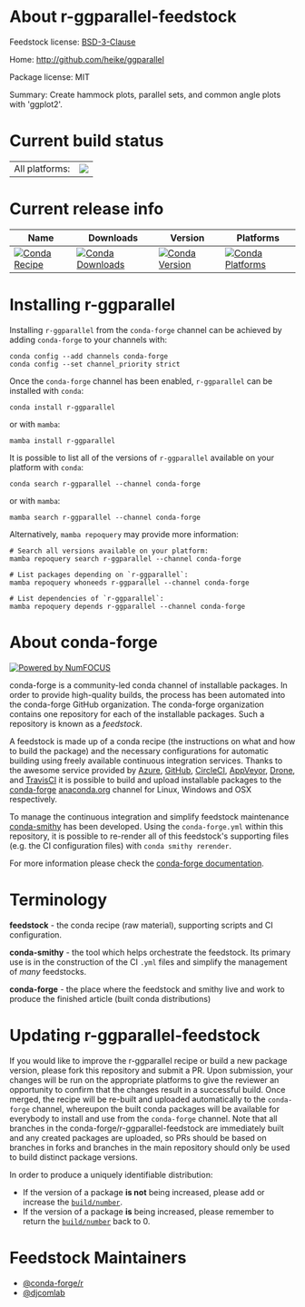 About r-ggparallel-feedstock
============================

Feedstock license: [BSD-3-Clause](https://github.com/conda-forge/r-ggparallel-feedstock/blob/main/LICENSE.txt)

Home: http://github.com/heike/ggparallel

Package license: MIT

Summary: Create hammock plots, parallel sets, and common angle plots with 'ggplot2'.

Current build status
====================


<table><tr><td>All platforms:</td>
    <td>
      <a href="https://dev.azure.com/conda-forge/feedstock-builds/_build/latest?definitionId=3396&branchName=main">
        <img src="https://dev.azure.com/conda-forge/feedstock-builds/_apis/build/status/r-ggparallel-feedstock?branchName=main">
      </a>
    </td>
  </tr>
</table>

Current release info
====================

| Name | Downloads | Version | Platforms |
| --- | --- | --- | --- |
| [![Conda Recipe](https://img.shields.io/badge/recipe-r--ggparallel-green.svg)](https://anaconda.org/conda-forge/r-ggparallel) | [![Conda Downloads](https://img.shields.io/conda/dn/conda-forge/r-ggparallel.svg)](https://anaconda.org/conda-forge/r-ggparallel) | [![Conda Version](https://img.shields.io/conda/vn/conda-forge/r-ggparallel.svg)](https://anaconda.org/conda-forge/r-ggparallel) | [![Conda Platforms](https://img.shields.io/conda/pn/conda-forge/r-ggparallel.svg)](https://anaconda.org/conda-forge/r-ggparallel) |

Installing r-ggparallel
=======================

Installing `r-ggparallel` from the `conda-forge` channel can be achieved by adding `conda-forge` to your channels with:

```
conda config --add channels conda-forge
conda config --set channel_priority strict
```

Once the `conda-forge` channel has been enabled, `r-ggparallel` can be installed with `conda`:

```
conda install r-ggparallel
```

or with `mamba`:

```
mamba install r-ggparallel
```

It is possible to list all of the versions of `r-ggparallel` available on your platform with `conda`:

```
conda search r-ggparallel --channel conda-forge
```

or with `mamba`:

```
mamba search r-ggparallel --channel conda-forge
```

Alternatively, `mamba repoquery` may provide more information:

```
# Search all versions available on your platform:
mamba repoquery search r-ggparallel --channel conda-forge

# List packages depending on `r-ggparallel`:
mamba repoquery whoneeds r-ggparallel --channel conda-forge

# List dependencies of `r-ggparallel`:
mamba repoquery depends r-ggparallel --channel conda-forge
```


About conda-forge
=================

[![Powered by
NumFOCUS](https://img.shields.io/badge/powered%20by-NumFOCUS-orange.svg?style=flat&colorA=E1523D&colorB=007D8A)](https://numfocus.org)

conda-forge is a community-led conda channel of installable packages.
In order to provide high-quality builds, the process has been automated into the
conda-forge GitHub organization. The conda-forge organization contains one repository
for each of the installable packages. Such a repository is known as a *feedstock*.

A feedstock is made up of a conda recipe (the instructions on what and how to build
the package) and the necessary configurations for automatic building using freely
available continuous integration services. Thanks to the awesome service provided by
[Azure](https://azure.microsoft.com/en-us/services/devops/), [GitHub](https://github.com/),
[CircleCI](https://circleci.com/), [AppVeyor](https://www.appveyor.com/),
[Drone](https://cloud.drone.io/welcome), and [TravisCI](https://travis-ci.com/)
it is possible to build and upload installable packages to the
[conda-forge](https://anaconda.org/conda-forge) [anaconda.org](https://anaconda.org/)
channel for Linux, Windows and OSX respectively.

To manage the continuous integration and simplify feedstock maintenance
[conda-smithy](https://github.com/conda-forge/conda-smithy) has been developed.
Using the ``conda-forge.yml`` within this repository, it is possible to re-render all of
this feedstock's supporting files (e.g. the CI configuration files) with ``conda smithy rerender``.

For more information please check the [conda-forge documentation](https://conda-forge.org/docs/).

Terminology
===========

**feedstock** - the conda recipe (raw material), supporting scripts and CI configuration.

**conda-smithy** - the tool which helps orchestrate the feedstock.
                   Its primary use is in the construction of the CI ``.yml`` files
                   and simplify the management of *many* feedstocks.

**conda-forge** - the place where the feedstock and smithy live and work to
                  produce the finished article (built conda distributions)


Updating r-ggparallel-feedstock
===============================

If you would like to improve the r-ggparallel recipe or build a new
package version, please fork this repository and submit a PR. Upon submission,
your changes will be run on the appropriate platforms to give the reviewer an
opportunity to confirm that the changes result in a successful build. Once
merged, the recipe will be re-built and uploaded automatically to the
`conda-forge` channel, whereupon the built conda packages will be available for
everybody to install and use from the `conda-forge` channel.
Note that all branches in the conda-forge/r-ggparallel-feedstock are
immediately built and any created packages are uploaded, so PRs should be based
on branches in forks and branches in the main repository should only be used to
build distinct package versions.

In order to produce a uniquely identifiable distribution:
 * If the version of a package **is not** being increased, please add or increase
   the [``build/number``](https://docs.conda.io/projects/conda-build/en/latest/resources/define-metadata.html#build-number-and-string).
 * If the version of a package **is** being increased, please remember to return
   the [``build/number``](https://docs.conda.io/projects/conda-build/en/latest/resources/define-metadata.html#build-number-and-string)
   back to 0.

Feedstock Maintainers
=====================

* [@conda-forge/r](https://github.com/conda-forge/r/)
* [@djcomlab](https://github.com/djcomlab/)


